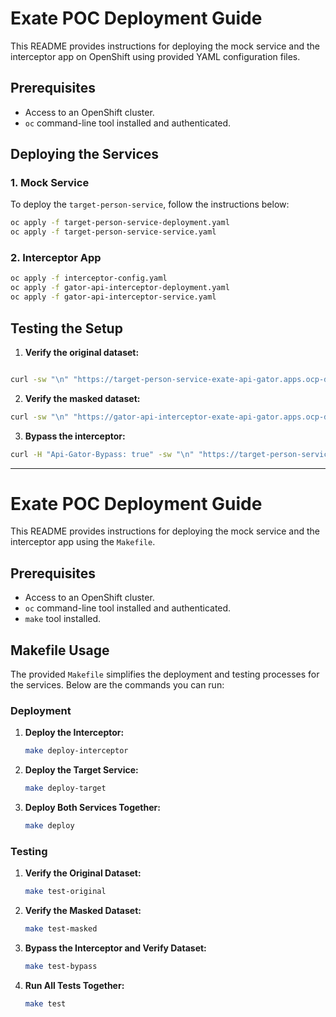 # Exate POC Deployment Guide

This README provides instructions for deploying the mock service and the interceptor app on OpenShift using provided YAML configuration files.

## Prerequisites

- Access to an OpenShift cluster.
- `oc` command-line tool installed and authenticated.

## Deploying the Services

### 1. Mock Service

To deploy the `target-person-service`, follow the instructions below:

```bash
oc apply -f target-person-service-deployment.yaml
oc apply -f target-person-service-service.yaml
```

### 2. Interceptor App

```bash
oc apply -f interceptor-config.yaml
oc apply -f gator-api-interceptor-deployment.yaml
oc apply -f gator-api-interceptor-service.yaml
```

## Testing the Setup


1. **Verify the original dataset:**

```bash

curl -sw "\n" "https://target-person-service-exate-api-gator.apps.ocp-dev01.lab.eng.tlv2.redhat.com/v1/api/customers?id=56" -v -k

```

2. **Verify the masked dataset:**

```bash
curl -sw "\n" "https://gator-api-interceptor-exate-api-gator.apps.ocp-dev01.lab.eng.tlv2.redhat.com/v1/api/customers?id=56" -v -k
```

3. **Bypass the interceptor:**

```bash
curl -H "Api-Gator-Bypass: true" -sw "\n" "https://target-person-service-exate-api-gator.apps.ocp-dev01.lab.eng.tlv2.redhat.com/v1/api/customers?id=56" -v -k
```

---


# Exate POC Deployment Guide

This README provides instructions for deploying the mock service and the interceptor app using the `Makefile`.

## Prerequisites

- Access to an OpenShift cluster.
- `oc` command-line tool installed and authenticated.
- `make` tool installed.

## Makefile Usage

The provided `Makefile` simplifies the deployment and testing processes for the services. Below are the commands you can run:

### Deployment

1. **Deploy the Interceptor:**
   ```bash
   make deploy-interceptor
    ```

2. **Deploy the Target Service:**
   ```bash
   make deploy-target
   ```

3. **Deploy Both Services Together:**
   ```bash
   make deploy
   ```



### Testing

1. **Verify the Original Dataset:**
   ```bash
   make test-original
    ```

2. **Verify the Masked Dataset:**
   ```bash
   make test-masked
   ```

3. **Bypass the Interceptor and Verify Dataset:**
   ```bash
   make test-bypass
   ```

4. **Run All Tests Together:**
   ```bash
   make test
   ```


